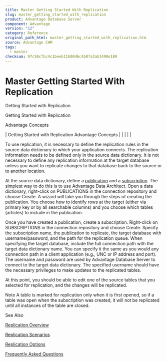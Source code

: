 ```yaml
---
title: Master Getting Started With Replication
slug: master_getting_started_with_replication
product: Advantage Database Server
component: Advantage
version: "12"
category: Reference
original_path_html: master_getting_started_with_replication.htm
source: Advantage CHM
tags:
  - master
checksum: 97c50cfbc4c1beeb11b00d6c4b0fa3ab1498e189
---
```


# Master Getting Started With Replication

Getting Started with Replication

Getting Started with Replication

Advantage Concepts

| Getting Started with Replication  Advantage Concepts |  |  |  |  |

To use replication, it is necessary to define the replication rules in the source data dictionary to which your application connects. The replication information needs to be defined only in the source data dictionary. It is not necessary to define any replication information at the target database unless you want to replicate changes to that database back to the source or to another location.

At the source data dictionary, define a [publication](master_replication_overview.md#publication_replication) and a [subscription](master_replication_overview.md#subscription_replication). The simplest way to do this is to use Advantage Data Architect. Open a data dictionary, right-click on PUBLICATIONS in the connection repository and choose Create. A wizard will take you through the steps of creating the publication. You choose how to identify rows at the target (either via primary key or by all searchable columns) and you choose which tables (articles) to include in the publication.

Once you have created a publication, create a subscription. Right-click on SUBSCRIPTIONS in the connection repository and choose Create. Specify the subscription name, the publication to replicate, the target database with username/password, and the path for the replication queue. When specifying the target database, include the full connection path with the target data dictionary name. You can specify it the same as you would any connection path in a client application (e.g., UNC or IP address and port). The username and password are used by Advantage Database Server to connect to the target data dictionary. The specified username should have the necessary privileges to make updates to the replicated tables.

At this point, you should be able to edit one of the source tables that you selected for replication, and the changes will be replicated.

Note A table is marked for replication only when it is first opened, so if a table was open when the subscription was created, it will not be replicated until all instances of the table are closed.

See Also

[Replication Overview](master_replication_overview.md)

[Replication Scenarios](master_replication_scenarios.md)

[Replication Options](master_replication_options.md)

[Frequently Asked Questions](master_frequently_asked_questions_replication.md)
